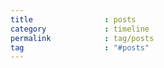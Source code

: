 ```yaml
---
title                : posts
category             : timeline
permalink            : tag/posts
tag                  : "#posts"
---
```

